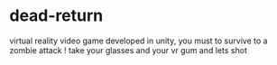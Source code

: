 # dead-return
virtual reality video game developed in unity, you must to survive to a zombie attack !  take your glasses and your vr gum and lets shot 
